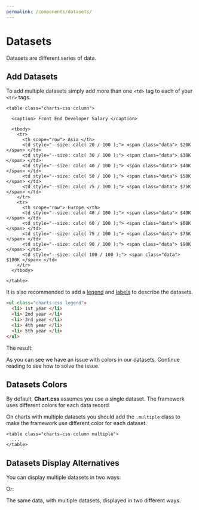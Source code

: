 ```yaml
---
permalink: /components/datasets/
---
```


# Datasets

Datasets are different series of data.

## Add Datasets

To add multiple datasets simply add more than one `<td>` tag to each of your `<tr>` tags.

```html{8-12,16-20}
<table class="charts-css column">

  <caption> Front End Developer Salary </caption>

  <tbody>
    <tr>
      <th scope="row"> Asia </th>
      <td style="--size: calc( 20 / 100 );"> <span class="data"> $20K </span> </td>
      <td style="--size: calc( 30 / 100 );"> <span class="data"> $30K </span> </td>
      <td style="--size: calc( 40 / 100 );"> <span class="data"> $40K </span> </td>
      <td style="--size: calc( 50 / 100 );"> <span class="data"> $50K </span> </td>
      <td style="--size: calc( 75 / 100 );"> <span class="data"> $75K </span> </td>
    </tr>
    <tr>
      <th scope="row"> Europe </th>
      <td style="--size: calc( 40 / 100 );"> <span class="data"> $40K </span> </td>
      <td style="--size: calc( 60 / 100 );"> <span class="data"> $60K </span> </td>
      <td style="--size: calc( 75 / 100 );"> <span class="data"> $75K </span> </td>
      <td style="--size: calc( 90 / 100 );"> <span class="data"> $90K </span> </td>
      <td style="--size: calc( 100 / 100 );"> <span class="data"> $100K </span> </td>
    </tr>
  </tbody>

</table>
```

It is also recommended to add a [legend](/components/legend/) and [labels](/components/labels/) to describe the datasets.

```html
<ul class="charts-css legend">
  <li> 1st year </li>
  <li> 2nd year </li>
  <li> 3rd year </li>
  <li> 4th year </li>
  <li> 5th year </li>
</ul>
```

The result:

<code-example code-example-id="datasets-example-1">
<template v-slot:css-code>
#datasets-example-1 .column {
  height: 300px;
  max-width: 800px;
}
#datasets-example-1 .legend {
  margin-block-start: 1rem;
  justify-content: center;
}
</template>
<template v-slot:html-code>
<div id="datasets-example-1">

  <table class="charts-css column show-labels data-spacing-5 datasets-spacing-1">
    <caption> Front End Developer Salary </caption>
    <tbody>
      <tr>
        <th scope="row"> Asia </th>
        <td style="--size: calc( 20 / 100 );"> <span class="data"> $20K </span> </td>
        <td style="--size: calc( 30 / 100 );"> <span class="data"> $30K </span> </td>
        <td style="--size: calc( 40 / 100 );"> <span class="data"> $40K </span> </td>
        <td style="--size: calc( 50 / 100 );"> <span class="data"> $50K </span> </td>
        <td style="--size: calc( 75 / 100 );"> <span class="data"> $75K </span> </td>
      </tr>
      <tr>
        <th scope="row"> Europe </th>
        <td style="--size: calc( 40 / 100 );"> <span class="data"> $40K </span> </td>
        <td style="--size: calc( 60 / 100 );"> <span class="data"> $60K </span> </td>
        <td style="--size: calc( 75 / 100 );"> <span class="data"> $75K </span> </td>
        <td style="--size: calc( 90 / 100 );"> <span class="data"> $90K </span> </td>
        <td style="--size: calc( 100 / 100 );"> <span class="data"> $100K </span> </td>
      </tr>
    </tbody>
  </table>

  <ul class="charts-css legend legend-inline legend-square">
    <li> 1st year </li>
    <li> 2nd year </li>
    <li> 3rd year </li>
    <li> 4th year </li>
    <li> 5th year </li>
  </ul>

</div>
</template>
</code-example>

As you can see we have an issue with colors in our datasets. Continue reading to see how to solve the issue.

## Datasets Colors

By default, **Chart.css** assumes you use a single dataset. The framework uses different colors for each data record.

On charts with multiple datasets you should add the `.multiple` class to make the framework use different color for each dataset.

```html{1}
<table class="charts-css column multiple">
  ...
</table>
```

<code-example code-example-id="datasets-example-2">
<template v-slot:css-code>
#datasets-example-2 .column {
  height: 300px;
  max-width: 800px;
}
#datasets-example-2 .legend {
  margin-block-end: 1rem;
  justify-content: center;
}
</template>
<template v-slot:html-code>
<div id="datasets-example-2">

  <ul class="charts-css legend legend-inline legend-square">
    <li> 1st year </li>
    <li> 2nd year </li>
    <li> 3rd year </li>
    <li> 4th year </li>
    <li> 5th year </li>
  </ul>

  <table class="charts-css column multiple show-labels data-spacing-10 datasets-spacing-1">
    <caption> Front End Developer Salary </caption>
    <tbody>
      <tr>
        <th scope="row"> Asia </th>
        <td style="--size: calc( 20 / 100 );"> <span class="data"> $20K </span> </td>
        <td style="--size: calc( 30 / 100 );"> <span class="data"> $30K </span> </td>
        <td style="--size: calc( 40 / 100 );"> <span class="data"> $40K </span> </td>
        <td style="--size: calc( 50 / 100 );"> <span class="data"> $50K </span> </td>
        <td style="--size: calc( 75 / 100 );"> <span class="data"> $75K </span> </td>
      </tr>
      <tr>
        <th scope="row"> Europe </th>
        <td style="--size: calc( 40 / 100 );"> <span class="data"> $40K </span> </td>
        <td style="--size: calc( 60 / 100 );"> <span class="data"> $60K </span> </td>
        <td style="--size: calc( 75 / 100 );"> <span class="data"> $75K </span> </td>
        <td style="--size: calc( 90 / 100 );"> <span class="data"> $90K </span> </td>
        <td style="--size: calc( 100 / 100 );"> <span class="data"> $100K </span> </td>
      </tr>
    </tbody>
  </table>

</div>
</template>
</code-example>

## Datasets Display Alternatives

You can display multiple datasets in two ways:

<code-example code-example-id="datasets-example-3">
<template v-slot:css-code>
#datasets-example-3 {
  display: flex;
  flex-direction: row-reverse;
  align-items: center;
  gap: 20px;
  max-width: 800px;
  margin: 0 auto;
}
#datasets-example-3 .column {
  height: 300px;
  max-width: 700px;
}
#datasets-example-3 .legend {
  flex-shrink: 3;
}
</template>
<template v-slot:html-code>
<div id="datasets-example-3">

  <ul class="charts-css legend legend-inline legend-square">
    <li> 1st year </li>
    <li> 2nd year </li>
    <li> 3rd year </li>
    <li> 4th year </li>
    <li> 5th year </li>
  </ul>

  <table class="charts-css column multiple show-labels data-spacing-5 datasets-spacing-1">
    <caption> Front End Developer Salary </caption>
    <tbody>
      <tr>
        <th scope="row"> Asia </th>
        <td style="--size: calc( 20 / 100 );"> <span class="data"> $20K </span> </td>
        <td style="--size: calc( 30 / 100 );"> <span class="data"> $30K </span> </td>
        <td style="--size: calc( 40 / 100 );"> <span class="data"> $40K </span> </td>
        <td style="--size: calc( 50 / 100 );"> <span class="data"> $50K </span> </td>
        <td style="--size: calc( 75 / 100 );"> <span class="data"> $75K </span> </td>
      </tr>
      <tr>
        <th scope="row"> Europe </th>
        <td style="--size: calc( 40 / 100 );"> <span class="data"> $40K </span> </td>
        <td style="--size: calc( 60 / 100 );"> <span class="data"> $60K </span> </td>
        <td style="--size: calc( 75 / 100 );"> <span class="data"> $75K </span> </td>
        <td style="--size: calc( 90 / 100 );"> <span class="data"> $90K </span> </td>
        <td style="--size: calc( 100 / 100 );"> <span class="data"> $100K </span> </td>
      </tr>
    </tbody>
  </table>

</div>
</template>
</code-example>

Or:

<code-example code-example-id="datasets-example-4">
<template v-slot:css-code>
#datasets-example-4 {
  display: flex;
  flex-direction: row-reverse;
  align-items: center;
  gap: 20px;
  max-width: 800px;
  margin: 0 auto;
}
#datasets-example-4 .column {
  height: 300px;
  max-width: 700px;
}
#datasets-example-4 .legend {
  flex-shrink: 3;
}
</template>
<template v-slot:html-code>
<div id="datasets-example-4">

  <ul class="charts-css legend legend-inline legend-square">
    <li> Asia </li>
    <li> Europe </li>
  </ul>

  <table class="charts-css column multiple show-labels data-spacing-5 datasets-spacing-1">
    <caption> Front End Developer Salary </caption>
    <tbody>
      <tr>
        <th scope="row"> 1st year </th>
        <td style="--size: calc( 20 / 100 );"> <span class="data"> $20K </span> </td>
        <td style="--size: calc( 40 / 100 );"> <span class="data"> $40K </span> </td>
      </tr>
      <tr>
        <th scope="row"> 2nd year </th>
        <td style="--size: calc( 30 / 100 );"> <span class="data"> $30K </span> </td>
        <td style="--size: calc( 60 / 100 );"> <span class="data"> $60K </span> </td>
      </tr>
      <tr>
        <th scope="row"> 3rd year </th>
        <td style="--size: calc( 40 / 100 );"> <span class="data"> $40K </span> </td>
        <td style="--size: calc( 75 / 100 );"> <span class="data"> $75K </span> </td>
      </tr>
      <tr>
        <th scope="row"> 4th year </th>
        <td style="--size: calc( 50 / 100 );"> <span class="data"> $50K </span> </td>
        <td style="--size: calc( 90 / 100 );"> <span class="data"> $90K </span> </td>
      </tr>
      <tr>
        <th scope="row"> 5th year </th>
        <td style="--size: calc( 75 / 100 );"> <span class="data"> $75K </span> </td>
        <td style="--size: calc( 100 / 100 );"> <span class="data"> $100K </span> </td>
      </tr>
    </tbody>
  </table>

</div>
</template>
</code-example>

The same data, with multiple datasets, displayed in two different ways.
